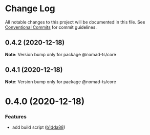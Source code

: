 # Change Log

All notable changes to this project will be documented in this file.
See [Conventional Commits](https://conventionalcommits.org) for commit guidelines.

## 0.4.2 (2020-12-18)

**Note:** Version bump only for package @nomad-ts/core





## 0.4.1 (2020-12-18)

**Note:** Version bump only for package @nomad-ts/core





# 0.4.0 (2020-12-18)


### Features

* add build script ([b1dda88](https://github.com/tchupp/nomad-ts/commit/b1dda88ff7e2d69874225c6ad3deba8ae71143a9))
